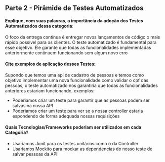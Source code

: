 ## Parte 2 - Pirâmide de Testes Automatizados

#### Explique, com suas palavras, a importância da adoção dos Testes Automatizados dessa categoria:

O foco da entrega contínua é entregar novos lançamentos de código o mais rápido possível para os clientes. 
O teste automatizado é fundamental para esse objetivo. 
Ele garante que todas as funcionalidades implementadas anteriormente continuem funcionando sem algum novo erro

#### Cite exemplos de aplicação desses Testes:

Supondo que temos uma api de cadastro de pessoas e temos como objetivo implementar uma nova funcionalidade como 
validar o cpf das pessoas, o teste automatizado nos garantiria que todas as funcionalidades anteriores 
estariam funcionando, exemplos:

- Poderiamos criar um teste para garantir que as pessoas podem ser salvas na nossa API
- Poderiamos criar um teste para ver se a nossa controller estaria espondendo de forma adequada nossas requisições

#### Quais Tecnologias/Frameworks poderiam ser utilizados em cada Categoria?

- Usariamos Junit para os testes unitários como o da Controller
- Usariamos Mockito para mockar as dependencias do nosso teste de salvar pessoas da API

